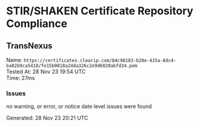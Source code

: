 # STIR/SHAKEN Certificate Repository Compliance

## TransNexus

Name: `https://certificates.clearip.com/84c98183-b28e-415a-8dc4-ba02b9ca5418/fe15b0018a24da326c2e9d6020abfd34.pem`\
Tested At: 28 Nov 23 19:54 UTC\
Time: 27ms

### Issues

no warning, or error, or notice date level issues were found

Generated: 28 Nov 23 20:21 UTC